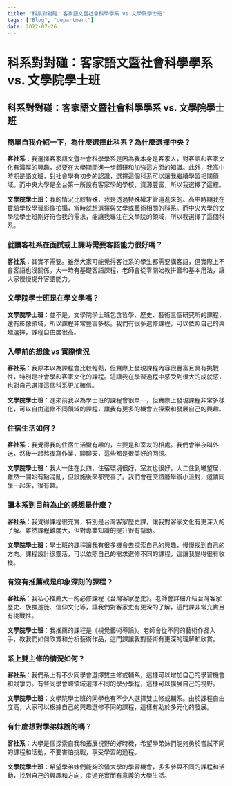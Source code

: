 ```yaml
---
title: "科系對對碰：客家語文暨社會科學學系 vs 文學院學士班"
tags: ["Blog", "department"]
date: 2022-07-26
---
```

# 科系對對碰：客家語文暨社會科學學系 vs. 文學院學士班

### 

## 科系對對碰：客家語文暨社會科學學系 vs. 文學院學士班

### 簡單自我介紹一下，為什麼選擇此科系？為什麼選擇中央？

**客社系**：我選擇客家語文暨社會科學學系是因為我本身是客家人，對客語和客家文化有濃厚的興趣，想要在大學期間進一步鑽研和加強這方面的知識。此外，我高中時期是語文班，對社會學有初步的認識，選擇這個科系可以讓我繼續學習相關領域。而中央大學是全台第一所設有客家學的學校，資源豐富，所以我選擇了這裡。

**文學院學士班**：我的情況比較特殊，我是透過特殊權才管道進來的。高中時期我在實驗學校學習影像拍攝，當時就想選擇與文學或藝術相關的科系。而中央大學的文學院學士班剛好符合我的需求，能讓我專注在文學院的領域，所以我選擇了這個科系。

### 就讀客社系在面試或上課時需要客語能力很好嗎？

**客社系**：其實不需要。雖然大家可能覺得客社系的學生都需要講客語，但實際上不會客語也沒關係。大一時有基礎客語課程，老師會從零開始教拼音和基本用法，讓大家慢慢提升客語能力。

### 文學院學士班是在學文學嗎？

**文學院學士班**：並不是。文學院學士班包含哲學、歷史、藝術三個研究所的課程，還有影像領域，所以課程非常豐富多樣。我們有很多選修課程，可以依照自己的興趣選擇，課程自由度很高。

### 入學前的想像 vs 實際情況

**客社系**：我原本以為課程會比較輕鬆，但實際上發現課程內容很豐富且具有挑戰性，特別是社會學和客家文化的課程。這讓我在學習過程中感受到很大的成就感，也對自己選擇這個科系更加確信。

**文學院學士班**：進來前我以為學士班的課程會很單一，但實際上發現課程非常多樣化，可以自由選修不同領域的課程，讓我有更多的機會去探索和發展自己的興趣。

### 住宿生活如何？

**客社系**：我覺得我的住宿生活蠻有趣的，主要是和室友的相處。我們會半夜叫外送，然後一起熬夜寫作業，聊聊天，這些都是很美好的回憶。

**文學院學士班**：我大一住在女四，住宿環境很好，室友也很好。大二住到曦望居，雖然一開始有點混亂，但設施後來都完善了。我們會在交誼廳舉辦小派對，邀請同學一起來，很有趣。

### 讀本系到目前為止的感想是什麼？

**客社系**：我覺得課程很充實，特別是台灣客家歷史課，讓我對客家文化有更深入的了解。雖然課程難度大，但對專業知識的提升很有幫助。

**文學院學士班**：學士班的課程讓我有很多機會去探索自己的興趣，慢慢找到自己的方向。課程設計很靈活，可以依照自己的需求選修不同的課程，這讓我覺得很有收穫。

### 有沒有推薦或是印象深刻的課程？

**客社系**：我私心推薦大一的必修課程《台灣客家歷史》。老師會詳細介紹台灣客家歷史、族群遷徙、信仰文化等，讓我們對客家史有更深的了解，這門課非常充實且有挑戰性。

**文學院學士班**：我推薦的課程是《視覺藝術導論》。老師會從不同的藝術作品入手，教我們如何欣賞和分析藝術作品，這門課讓我對藝術有更深的理解和欣賞。

### 系上雙主修的情況如何？

**客社系**：我們系上有不少同學會選擇雙主修或輔系，這樣可以增加自己的學習機會和競爭力。有些同學會跨領域選擇不同的學分學程，這樣可以擴展自己的視野。

**文學院學士班**：文學院學士班的同學也有不少人選擇雙主修或輔系。由於課程自由度高，大家可以根據自己的興趣選修不同的課程，這樣有助於多元化的發展。

### 有什麼想對學弟妹說的嗎？

**客社系**：大學是個探索自我和拓展視野的好時機，希望學弟妹們能夠勇於嘗試不同的課程和活動，不要害怕挑戰，享受學習的過程。

**文學院學士班**：希望學弟妹們能夠珍惜大學的學習機會，多多參與不同的課程和活動，找到自己的興趣和方向，度過充實而有意義的大學生活。
